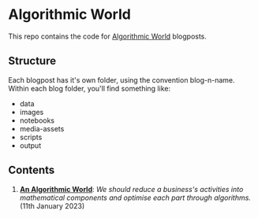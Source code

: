 # Algorithmic World
This repo contains the code for [Algorithmic World](https://algorithmicworld.substack.com/) blogposts.

## Structure
Each blogpost has it's own folder, using the convention blog-n-name. Within each blog folder, you'll find something like:

* data
* images
* notebooks
* media-assets
* scripts
* output

## Contents
1. **[An Algorithmic World](https://algorithmicworld.substack.com/p/an-algorithmic-world)**: *We should reduce a business's activities into mathematical components and optimise each part through algorithms.* (11th January 2023)
